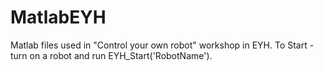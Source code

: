 # MatlabEYH
Matlab files used in "Control your own robot" workshop in EYH.
To Start - turn on a robot and run EYH_Start('RobotName').
